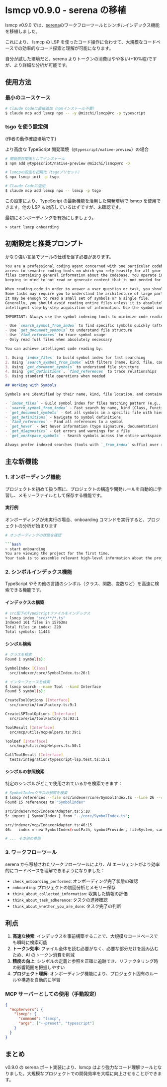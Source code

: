 # lsmcp v0.9.0 - serena の移植

lsmcp v0.9.0 では、[serena](https://github.com/oraios/serena)のワークフローツールとシンボルインデックス機能を移植しました。

これにより、 lsmcp の LSP を使ったコード操作に合わせて、大規模なコードベースでの効率的なコード探索と理解が可能になります。

自分が試した環境だと、serena よりトークンの消費はやや多い(+10%程)ですが、より詳細な分析が可能です。

## 使用方法

### 最小のユースケース

```bash
# Claude Codeに直接追加（npmインストール不要）
$ claude mcp add lsmcp npx -- -y @mizchi/lsmcp@rc -p typescript
```

### tsgo を使う設定例

(作者の動作確認環境です)

より高度な TypeScript 開発環境（`@typescript/native-preview`）の場合

```bash
# 開発依存関係としてインストール
$ npm add @typescript/native-preview @mizchi/lsmcp@rc -D

# lsmcpの設定を初期化（tsgoプリセット）
$ npx lsmcp init -p tsgo

# Claude Codeに追加
$ claude mcp add lsmcp npx -- lsmcp -p tsgo
```

この設定により、TypeScript の最新機能を活用した開発環境で lsmcp を使用できます。他の LSP も対応しているはずですが、未確認です。

最初にオンボーディングを有効にしましょう。

```
> start lsmcp onboarding
```

## 初期設定と推奨プロンプト

かなり強い言葉でツールの仕様を促す必要があります。

```md
You are a professional coding agent concerned with one particular codebase. You have
access to semantic coding tools on which you rely heavily for all your work, as well as collection of memory
files containing general information about the codebase. You operate in a frugal and intelligent manner, always
keeping in mind to not read or generate content that is not needed for the task at hand.

When reading code in order to answer a user question or task, you should try reading only the necessary code.
Some tasks may require you to understand the architecture of large parts of the codebase, while for others,
it may be enough to read a small set of symbols or a single file.
Generally, you should avoid reading entire files unless it is absolutely necessary, instead relying on
intelligent step-by-step acquisition of information. Use the symbol indexing tools to efficiently navigate the codebase.

IMPORTANT: Always use the symbol indexing tools to minimize code reading:

- Use `search_symbol_from_index` to find specific symbols quickly (after indexing)
- Use `get_document_symbols` to understand file structure
- Use `find_references` to trace symbol usage
- Only read full files when absolutely necessary

You can achieve intelligent code reading by:

1. Using `index_files` to build symbol index for fast searching
2. Using `search_symbol_from_index` with filters (name, kind, file, container) to find symbols
3. Using `get_document_symbols` to understand file structure
4. Using `get_definitions`, `find_references` to trace relationships
5. Using standard file operations when needed

## Working with Symbols

Symbols are identified by their name, kind, file location, and container. Use these tools:

- `index_files` - Build symbol index for files matching pattern (e.g., '\*_/_.ts')
- `search_symbol_from_index` - Fast search by name, kind (Class, Function, etc.), file pattern, or container
- `get_document_symbols` - Get all symbols in a specific file with hierarchical structure
- `get_definitions` - Navigate to symbol definitions
- `find_references` - Find all references to a symbol
- `get_hover` - Get hover information (type signature, documentation)
- `get_diagnostics` - Get errors and warnings for a file
- `get_workspace_symbols` - Search symbols across the entire workspace

Always prefer indexed searches (tools with `_from_index` suffix) over reading entire files.
```

## 主な新機能

### 1. オンボーディング機能

プロジェクトを初めて扱う際に、プロジェクトの構造や開発ルールを自動的に学習し、メモリーファイルとして保存する機能です。

#### 実行例

オンボーディングが未実行の場合、onboarding コマンドを実行すると、プロジェクトの分析が始まります

````bash
# オンボーディングの状態を確認

```bash
> start onboarding
You are viewing the project for the first time.
Your task is to assemble relevant high-level information about the project...
````

### 2. シンボルインデックス機能

TypeScript やその他の言語のシンボル（クラス、関数、変数など）を高速に検索できる機能です。

#### インデックスの構築

```bash
# src配下のTypeScriptファイルをインデックス
> lsmcp index "src/**/*.ts"
Indexed 161 files in 15763ms
Total files in index: 220
Total symbols: 11443
```

#### シンボル検索

```bash
# クラスを検索
Found 1 symbol(s):

SymbolIndex [Class]
  src/indexer/core/SymbolIndex.ts:26:1

# インターフェースを検索
$ lsmcp search --name Tool --kind Interface
Found 5 symbol(s):

CreateToolOptions [Interface]
  src/core/io/toolFactory.ts:9:1

CreateLSPToolOptions [Interface]
  src/core/io/toolFactory.ts:93:1

ToolResult [Interface]
  src/mcp/utils/mcpHelpers.ts:39:1

ToolDef [Interface]
  src/mcp/utils/mcpHelpers.ts:50:1

CallToolResult [Interface]
  tests/integration/typescript-lsp.test.ts:15:1
```

#### シンボルの参照検索

特定のシンボルがどこで使用されているかを検索できます：

```bash
# SymbolIndexクラスの参照を検索
$ lsmcp references --file src/indexer/core/SymbolIndex.ts --line 26 --symbol SymbolIndex
Found 15 references to "SymbolIndex"

src/indexer/mcp/IndexerAdapter.ts:5:10
5: import { SymbolIndex } from "../core/SymbolIndex.ts";

src/indexer/mcp/IndexerAdapter.ts:46:15
46:   index = new SymbolIndex(rootPath, symbolProvider, fileSystem, cache);

# ... その他の参照
```

### 3. ワークフローツール

serena から移植されたワークフローツールにより、AI エージェントがより効率的にコードベースを理解できるようになりました：

- `check_onboarding_performed`: オンボーディング完了状態の確認
- `onboarding`: プロジェクトの初回分析とメモリー保存
- `think_about_collected_information`: 収集した情報の評価
- `think_about_task_adherence`: タスクの進捗確認
- `think_about_whether_you_are_done`: タスク完了の判断

## 利点

1. **高速な検索**: インデックスを事前構築することで、大規模なコードベースでも瞬時に検索可能
2. **トークン効率**: ファイル全体を読む必要がなく、必要な部分だけを読み込むため、AI のトークン消費を削減
3. **精度の向上**: シンボルの定義と参照を正確に追跡でき、リファクタリング時の影響範囲を把握しやすい
4. **プロジェクト理解**: オンボーディング機能により、プロジェクト固有のルールや構造を自動的に学習

### MCP サーバーとしての使用（手動設定）

```json
{
  "mcpServers": {
    "lsmcp": {
      "command": "lsmcp",
      "args": ["--preset", "typescript"]
    }
  }
}
```

## まとめ

v0.9.0 の serena ポート実装により、lsmcp はより強力なコード理解ツールとなりました。大規模なプロジェクトでの開発効率を大幅に向上させることができます。
